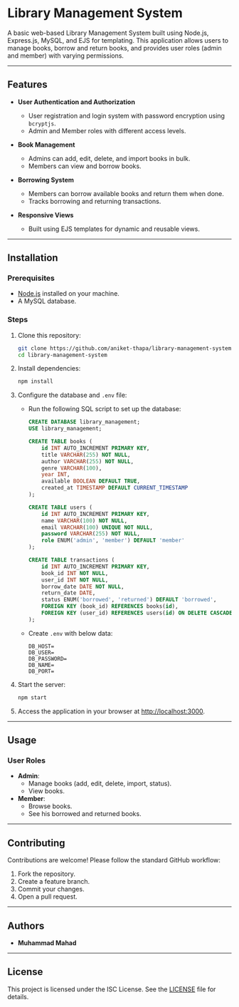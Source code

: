 # Library Management System

A basic web-based Library Management System built using Node.js, Express.js, MySQL, and EJS for templating. This application allows users to manage books, borrow and return books, and provides user roles (admin and member) with varying permissions.

---

## Features

- **User Authentication and Authorization**

  - User registration and login system with password encryption using `bcryptjs`.
  - Admin and Member roles with different access levels.

- **Book Management**

  - Admins can add, edit, delete, and import books in bulk.
  - Members can view and borrow books.

- **Borrowing System**

  - Members can borrow available books and return them when done.
  - Tracks borrowing and returning transactions.

- **Responsive Views**
  - Built using EJS templates for dynamic and reusable views.

---

## Installation

### Prerequisites

- [Node.js](https://nodejs.org/) installed on your machine.
- A MySQL database.

### Steps

1. Clone this repository:

    ```bash
    git clone https://github.com/aniket-thapa/library-management-system.git
    cd library-management-system
    ```

2. Install dependencies:

    ```bash
    npm install
    ```

3. Configure the database and `.env` file:

    - Run the following SQL script to set up the database:

      ```sql
      CREATE DATABASE library_management;
      USE library_management;

      CREATE TABLE books (
          id INT AUTO_INCREMENT PRIMARY KEY,
          title VARCHAR(255) NOT NULL,
          author VARCHAR(255) NOT NULL,
          genre VARCHAR(100),
          year INT,
          available BOOLEAN DEFAULT TRUE,
          created_at TIMESTAMP DEFAULT CURRENT_TIMESTAMP
      );

      CREATE TABLE users (
          id INT AUTO_INCREMENT PRIMARY KEY,
          name VARCHAR(100) NOT NULL,
          email VARCHAR(100) UNIQUE NOT NULL,
          password VARCHAR(255) NOT NULL,
          role ENUM('admin', 'member') DEFAULT 'member'
      );

      CREATE TABLE transactions (
          id INT AUTO_INCREMENT PRIMARY KEY,
          book_id INT NOT NULL,
          user_id INT NOT NULL,
          borrow_date DATE NOT NULL,
          return_date DATE,
          status ENUM('borrowed', 'returned') DEFAULT 'borrowed',
          FOREIGN KEY (book_id) REFERENCES books(id),
          FOREIGN KEY (user_id) REFERENCES users(id) ON DELETE CASCADE
      );
      ```

    - Create `.env` with below data:

      ```env
      DB_HOST=
      DB_USER=
      DB_PASSWORD=
      DB_NAME=
      DB_PORT=
      ```

4. Start the server:

    ```bash
    npm start
    ```

5. Access the application in your browser at [http://localhost:3000](http://localhost:3000).

---

## Usage

### User Roles

- **Admin**:
  - Manage books (add, edit, delete, import, status).
  - View books.
- **Member**:
  - Browse books.
  - See his borrowed and returned books.

---

## Contributing

Contributions are welcome! Please follow the standard GitHub workflow:

1. Fork the repository.
2. Create a feature branch.
3. Commit your changes.
4. Open a pull request.

---

## Authors

- **Muhammad Mahad**

---

## License

This project is licensed under the ISC License. See the [LICENSE](LICENSE) file for details.
